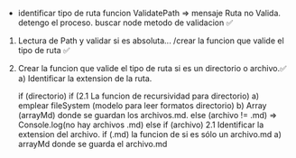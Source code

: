  - identificar tipo de ruta funcion ValidatePath => mensaje Ruta no Valida. detengo el proceso. buscar node metodo de validacion ✅

1. Lectura de Path y validar si es absoluta... /crear la funcion que valide el tipo de ruta ✅
2. Crear la funcion que valide el tipo de ruta si es un directorio o archivo.✅
    a) Identificar la extension de la ruta.
       
    if (directorio)
        if (2.1 La funcion de recursividad para directorio)
            a) emplear fileSystem (modelo para leer formatos directorio)
            b) Array (arrayMd) donde se guardan los archivos.md.
        else (archivo != .md) => Console.log(no hay archivos .md)
    else if (archivo) 
        2.1 Identificar la extension del archivo.
        if (.md) la funcion de si es sólo un archivo.md
            a) arrayMd donde se guarda el archivo.md

            
   
        

